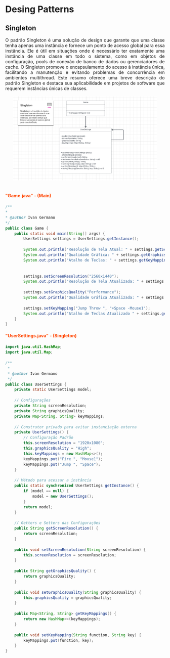 # Desing Patterns

## Singleton

<div style="text-align: justify;">
O padrão Singleton é uma solução de design que garante que uma classe tenha apenas uma instância e fornece um ponto de acesso global para essa instância. Ele é útil em situações onde é necessário ter exatamente uma instância de uma classe em todo o sistema, como em objetos de configuração, pools de conexão de banco de dados ou gerenciadores de cache. O Singleton promove o encapsulamento do acesso à instância única, facilitando a manutenção e evitando problemas de concorrência em ambientes multithread. Este resumo oferece uma breve descrição do padrão Singleton e destaca sua aplicabilidade em projetos de software que requerem instâncias únicas de classes.
</div>

<br>

<div align="center">
    <img src="DCUML - Singleton.PNG" style="max-width: 90%; height: auto;">
</div>

<br>

#### <span style="color: Orangered">"Game.java" - (Main)</span>
```java
/**
*
* @author Ivan Germano
*/
public class Game {
    public static void main(String[] args) {
        UserSettings settings = UserSettings.getInstance();

        System.out.println("Resolução de Tela Atual: " + settings.getScreenResolution());
        System.out.println("Qualidade Gráfica: " + settings.getGraphicsQuality());
        System.out.println("Atalho de Teclas: " + settings.getKeyMappings());
        
        
        settings.setScreenResolution("2560x1440");
        System.out.println("Resolução de Tela Atualizada: " + settings.getScreenResolution());
        
        settings.setGraphicsQuality("Performance");
        System.out.println("Qualidade Gráfica Atualizada: " + settings.getGraphicsQuality());
        
        settings.setKeyMapping("Jump Throw ", "+Space -Mouse1");
        System.out.println("Atalho de Teclas Atualizado " + settings.getKeyMappings());
    }
}
```

#### <span style="color: Orangered">"UserSettings.java" - (Singleton)</span>
```java
import java.util.HashMap;
import java.util.Map;

/**
 *
 * @author Ivan Germano
 */
public class UserSettings {
    private static UserSettings model;

    // Configurações
    private String screenResolution;
    private String graphicsQuality;
    private Map<String, String> keyMappings;

    // Construtor privado para evitar instanciação externa
    private UserSettings() {
        // Configuração Padrão
        this.screenResolution = "1920x1080";
        this.graphicsQuality = "High";
        this.keyMappings = new HashMap<>();
        keyMappings.put("Fire ", "Mouse1");
        keyMappings.put("Jump ", "Space");
    }

    // Método para acessar a instância
    public static synchronized UserSettings getInstance() {
        if (model == null) {
            model = new UserSettings();
        }
        return model;
    }

    // Getters e Setters das Configurações
    public String getScreenResolution() {
        return screenResolution;
    }

    public void setScreenResolution(String screenResolution) {
        this.screenResolution = screenResolution;
    }

    public String getGraphicsQuality() {
        return graphicsQuality;
    }

    public void setGraphicsQuality(String graphicsQuality) {
        this.graphicsQuality = graphicsQuality;
    }

    public Map<String, String> getKeyMappings() {
        return new HashMap<>(keyMappings);
    }

    public void setKeyMapping(String function, String key) {
        keyMappings.put(function, key);
    }
}
```
